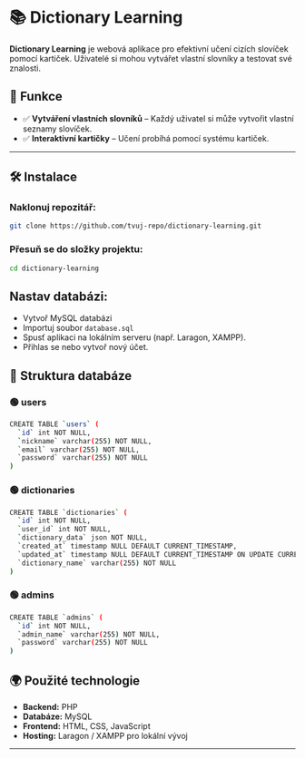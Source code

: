 # 📚 Dictionary Learning

**Dictionary Learning** je webová aplikace pro efektivní učení cizích slovíček pomocí kartiček. Uživatelé si mohou vytvářet vlastní slovníky a testovat své znalosti.

## 🚀 Funkce
- ✅ **Vytváření vlastních slovníků** – Každý uživatel si může vytvořit vlastní seznamy slovíček.
- ✅ **Interaktivní kartičky** – Učení probíhá pomocí systému kartiček.
---

## 🛠️ Instalace


### Naklonuj repozitář:
```bash
git clone https://github.com/tvuj-repo/dictionary-learning.git
```
### Přesuň se do složky projektu:
```bash
cd dictionary-learning
```

## Nastav databázi: 
- Vytvoř MySQL databázi
- Importuj soubor `database.sql`
- Spusť aplikaci na lokálním serveru (např. Laragon, XAMPP).
- Přihlas se nebo vytvoř nový účet.

## 💾 Struktura databáze

### 🟢 users
```bash
CREATE TABLE `users` (
  `id` int NOT NULL,
  `nickname` varchar(255) NOT NULL,
  `email` varchar(255) NOT NULL,
  `password` varchar(255) NOT NULL
)

```
### 🟢 dictionaries
```bash
CREATE TABLE `dictionaries` (
  `id` int NOT NULL,
  `user_id` int NOT NULL,
  `dictionary_data` json NOT NULL,
  `created_at` timestamp NULL DEFAULT CURRENT_TIMESTAMP,
  `updated_at` timestamp NULL DEFAULT CURRENT_TIMESTAMP ON UPDATE CURRENT_TIMESTAMP,
  `dictionary_name` varchar(255) NOT NULL
)
```
### 🟢 admins
```bash
CREATE TABLE `admins` (
  `id` int NOT NULL,
  `admin_name` varchar(255) NOT NULL,
  `password` varchar(255) NOT NULL
)
```

## 🌍 Použité technologie

- **Backend:** PHP  
- **Databáze:** MySQL  
- **Frontend:** HTML, CSS, JavaScript  
- **Hosting:** Laragon / XAMPP pro lokální vývoj  

---
